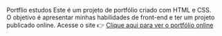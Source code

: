 Portflio estudos
Este é um projeto de portfólio criado com HTML e CSS.  
O objetivo é apresentar minhas habilidades de front-end e ter um projeto publicado online.
Acesse o site
👉 [Clique aqui para ver o portfólio online](https://fillipegomesdev.github.io/PortfolioResponsive/)

